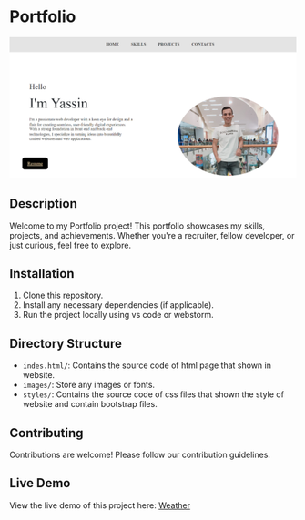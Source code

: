 # Portfolio

![Porfolio.png](https://github.com/YassenAli/Porfolio1/blob/main/Porfolio.png)

## Description
Welcome to my Portfolio project! This portfolio showcases my skills, projects, and achievements. Whether you're a recruiter, fellow developer, or just curious, feel free to explore.

## Installation
1. Clone this repository.
2. Install any necessary dependencies (if applicable).
3. Run the project locally using vs code or webstorm.

## Directory Structure
- `indes.html/`: Contains the source code of html page that shown in website.
- `images/`: Store any images or fonts.
- `styles/`: Contains the source code of css files that shown the style of website and contain bootstrap files.

## Contributing
Contributions are welcome! Please follow our contribution guidelines.

## Live Demo
View the live demo of this project here: [Weather](https://yassenali.github.io/Weather/)
